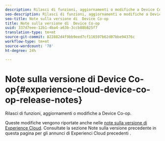 ```yaml
---
description: Rilasci di funzioni, aggiornamenti o modifiche a Device Co-op.
seo-description: Rilasci di funzioni, aggiornamenti o modifiche a Device Co-op.
seo-title: Note sulla versione di  Device Co-op
title: Note sulla versione di  Device Co-op
uuid: 337d7eee-12b1-4ba4-a63b-3ccb88b825f7
translation-type: tm+mt
source-git-commit: 822882d4f9bb9eed7cf116597b62d07bbe94376c
workflow-type: tm+mt
source-wordcount: '78'
ht-degree: 24%

---
```



# Note sulla versione di  Device Co-op{#experience-cloud-device-co-op-release-notes}

Rilasci di funzioni, aggiornamenti o modifiche a Device Co-op.

Queste modifiche vengono riportate anche nelle [note sulla versione di Experience Cloud](https://docs.adobe.com/content/help/it-IT/release-notes/experience-cloud/current.html). Consultate la sezione Note sulla versione precedente in questa pagina per gli annunci di Experienci Cloud precedenti .
